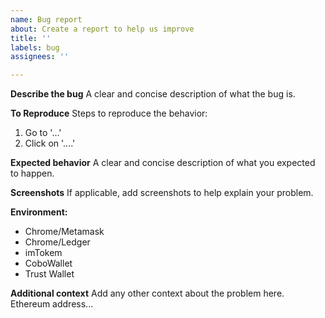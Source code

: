 ```yaml
---
name: Bug report
about: Create a report to help us improve
title: ''
labels: bug
assignees: ''

---
```


**Describe the bug**
A clear and concise description of what the bug is.

**To Reproduce**
Steps to reproduce the behavior:
1. Go to '...'
2. Click on '....'

**Expected behavior**
A clear and concise description of what you expected to happen.

**Screenshots**
If applicable, add screenshots to help explain your problem.

**Environment:**
 - Chrome/Metamask
 - Chrome/Ledger
 - imTokem
 - CoboWallet
 - Trust Wallet

**Additional context**
Add any other context about the problem here.
Ethereum address...
